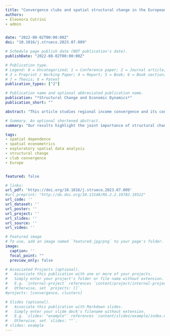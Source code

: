 ```yaml
---
title: "Convergence clubs and spatial structural change in the European Union"
authors:
- Eleonora Cutrini
- admin


date: "2022-08-02T00:00:00Z"
doi: "10.1016/j.strueco.2023.07.009"

# Schedule page publish date (NOT publication's date).
publishDate: "2022-08-02T00:00:00Z"

# Publication type.
# Legend: 0 = Uncategorized; 1 = Conference paper; 2 = Journal article;
# 3 = Preprint / Working Paper; 4 = Report; 5 = Book; 6 = Book section;
# 7 = Thesis; 8 = Patent
publication_types: ["2"]

# Publication name and optional abbreviated publication name.
publication: "*Structural Change and Economic Dynamics*"
publication_short: ""

abstract: "This article studies regional income convergence and its conditioning factors in 267 subnational regions of the European Union during the 2003–2016 period. Building on previous research that documents the formation of multiple convergence clubs in per-capita income, we study the role of structural change and spatial dependence as key conditioning factors of the club convergence process. Our results are threefold. First, we document that the spatial distribution of the convergence clubs shows a strong degree of spatial dependence. Second, when we study the evolution of structural change and spatial dependence, our results show that the share of manufacturing has been decreasing, while its degree of spatial dependence has been increasing over time. In contrast, the share of knowledge-intensive services has increased, while its degree of spatial dependence has decreased. Third, we evaluate the role of structural change and spatial dependence in the formation of convergence clubs using a spatial ordered-logit model. Our results show that when spatial dependence is omitted from the econometric specification, both manufacturing and knowledge-intensive services are not significant predictors of club convergence. Only when spatial dependence is added to the specification do most of the structural change variables become statistically significant. In addition, there are contrasting spatial effects between variables of structural change. On the one hand, the geographical spillover effects for manufacturing and routine services are statistically significant. On the other hand, knowledge-intensive services do not show significant spatial spillover effects. Overall, our results highlight the joint importance of structural change and spatial dependence in the formation of convergence clubs. Specifically, the notion of spatial structural change deserves further attention, as it appears to play a major role in the evolution of regional disparities in the European Union."

# Summary. An optional shortened abstract.
summary: "Our results highlight the joint importance of structural change and spatial dependence in the formation of convergence clubs. Specifically, the notion of spatial structural change deserves further attention, as it appears to play a major role in the evolution of regional disparities in the European Union."

tags:
- spatial dependence
- spatial econometrics
- exploratory spatial data analysis
- structural change
- club convergence
- Europe


featured: false

# links:
url_pdf: 'https://doi.org/10.1016/j.strueco.2023.07.009'
#url_preprint: "http://dx.doi.org/10.13140/RG.2.2.19782.19522"
url_code: ''
url_dataset: ''
url_poster: ''
url_project: ''
url_slides: ''
url_source: ''
url_video: ''

# Featured image
# To use, add an image named `featured.jpg/png` to your page's folder.
image:
  caption: ''
  focal_point: ""
  preview_only: false

# Associated Projects (optional).
#   Associate this publication with one or more of your projects.
#   Simply enter your project's folder or file name without extension.
#   E.g. `internal-project` references `content/project/internal-project/index.md`.
#   Otherwise, set `projects: []`.
#projects: [convergence, clusters]

# Slides (optional).
#   Associate this publication with Markdown slides.
#   Simply enter your slide deck's filename without extension.
#   E.g. `slides: "example"` references `content/slides/example/index.md`.
#   Otherwise, set `slides: ""`.
# slides: example
---
```


